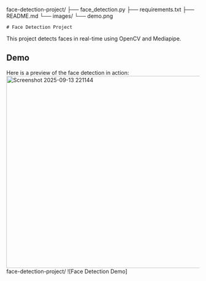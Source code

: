  face-detection-project/
├── face_detection.py
├── requirements.txt
├── README.md
└── images/
    └── demo.png


    # Face Detection Project

This project detects faces in real-time using OpenCV and Mediapipe.

## Demo
Here is a preview of the face detection in action:
<img width="631" height="501" alt="Screenshot 2025-09-13 221144" src="https://github.com/user-attachments/assets/90476577-4973-4eca-aef1-787584d34664" />face-detection-project/
![Face Detection Demo]

